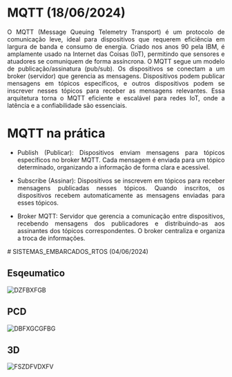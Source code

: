 # MQTT (18/06/2024)

<p align="justify">
O MQTT (Message Queuing Telemetry Transport) é um protocolo de comunicação leve, ideal para dispositivos que requerem eficiência em largura de banda e consumo de energia. Criado nos anos 90 pela IBM, é amplamente usado na Internet das Coisas (IoT), permitindo que sensores e atuadores se comuniquem de forma assíncrona. O MQTT segue um modelo de publicação/assinatura (pub/sub). Os dispositivos se conectam a um broker (servidor) que gerencia as mensagens. Dispositivos podem publicar mensagens em tópicos específicos, e outros dispositivos podem se inscrever nesses tópicos para receber as mensagens relevantes. Essa arquitetura torna o MQTT eficiente e escalável para redes IoT, onde a latência e a confiabilidade são essenciais.
</p>

# MQTT na prática

* <p align="justify"> Publish (Publicar): Dispositivos enviam mensagens para tópicos específicos no broker MQTT. Cada mensagem é enviada para um tópico determinado, organizando a informação de forma clara e acessível. </p>
* <p align="justify"> Subscribe (Assinar): Dispositivos se inscrevem em tópicos para receber mensagens publicadas nesses tópicos. Quando inscritos, os dispositivos recebem automaticamente as mensagens enviadas para esses tópicos.  </p>
* <p align="justify"> Broker MQTT: Servidor que gerencia a comunicação entre dispositivos, recebendo mensagens dos publicadores e distribuindo-as aos assinantes dos tópicos correspondentes. O broker centraliza e organiza a troca de informações. </p>
</p>
# SISTEMAS_EMBARCADOS_RTOS (04/06/2024)

## Esqeumatico
![DZFBXFGB](https://github.com/AlbertoZamarchi/SISTEMAS_EMBARCADOS_RTOS/assets/107437069/563a9ae5-7a2a-4acc-b2cc-9e2a8f44f8ab)

## PCD
![DBFXGCGFBG](https://github.com/AlbertoZamarchi/SISTEMAS_EMBARCADOS_RTOS/assets/107437069/34f790a7-ac1b-4aa4-aa6d-9e28ebfe8160)

## 3D
![FSZDFVDXFV](https://github.com/AlbertoZamarchi/SISTEMAS_EMBARCADOS_RTOS/assets/107437069/ada41ec4-bba3-40dc-bd2c-bab7b576fc29)
